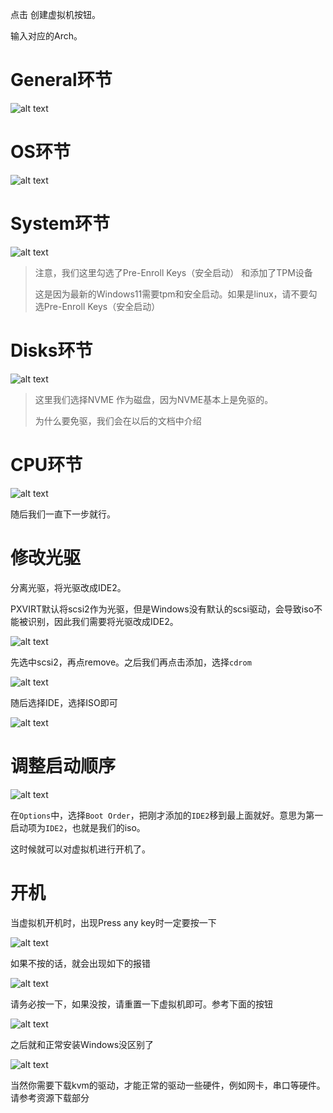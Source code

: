 点击 创建虚拟机按钮。

输入对应的Arch。

# General环节
![alt text](../img/setup2.png#pic_center)

# OS环节

![alt text](../img/setup3.png#pic_center)

# System环节

![alt text](../img/setup4.png#pic_center)

>注意，我们这里勾选了Pre-Enroll Keys（安全启动） 和添加了TPM设备
>
>这是因为最新的Windows11需要tpm和安全启动。如果是linux，请不要勾选Pre-Enroll Keys（安全启动）

# Disks环节
![alt text](../img/setup5.png#pic_center)

>这里我们选择NVME 作为磁盘，因为NVME基本上是免驱的。
>
>为什么要免驱，我们会在以后的文档中介绍

# CPU环节
![alt text](../img/setup6.png#pic_center)

随后我们一直下一步就行。

# 修改光驱
分离光驱，将光驱改成IDE2。

PXVIRT默认将scsi2作为光驱，但是Windows没有默认的scsi驱动，会导致iso不能被识别，因此我们需要将光驱改成IDE2。

![alt text](../img/setup8.png#pic_center)

先选中scsi2，再点remove。之后我们再点击添加，选择`cdrom`

![alt text](../img/setup9.png#pic_center)

随后选择IDE，选择ISO即可

![alt text](../img/setup10.png#pic_center)

# 调整启动顺序

![alt text](../img/setup11.png#pic_center)

在`Options`中，选择`Boot Order`，把刚才添加的`IDE2`移到最上面就好。意思为第一启动项为`IDE2`，也就是我们的iso。

这时候就可以对虚拟机进行开机了。

# 开机

当虚拟机开机时，出现Press any key时一定要按一下

![alt text](../img/setup7.png#pic_center)

如果不按的话，就会出现如下的报错

![alt text](../img/setup12.png#pic_center)

请务必按一下，如果没按，请重置一下虚拟机即可。参考下面的按钮

![alt text](../img/setup13.png#pic_center)

之后就和正常安装Windows没区别了

![alt text](../img/setup14.png#pic_center)

当然你需要下载kvm的驱动，才能正常的驱动一些硬件，例如网卡，串口等硬件。请参考资源下载部分